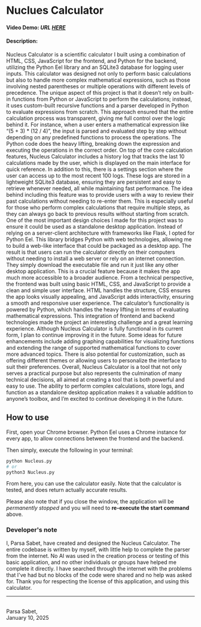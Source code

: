 # Nuclues Calculator
#### Video Demo:  _URL [HERE](https://drive.google.com/file/d/1t5XF8UeFY5lEnYBGX3RlzerFLz7et9O8/view?usp=drive_link)_
#### Description:
Nucleus Calculator is a scientific calculator I built using a combination of HTML, CSS, JavaScript for the frontend, and Python for the backend, utilizing the Python Eel library and an SQLite3 database for logging user inputs. This calculator was designed not only to perform basic calculations but also to handle more complex mathematical expressions, such as those involving nested parentheses or multiple operations with different levels of precedence. The unique aspect of this project is that it doesn’t rely on built-in functions from Python or JavaScript to perform the calculations; instead, it uses custom-built recursive functions and a parser developed in Python to evaluate expressions from scratch. This approach ensured that the entire calculation process was transparent, giving me full control over the logic behind it. For instance, when a user enters a mathematical expression like “(5 + 3) * (12 / 4)”, the input is parsed and evaluated step by step without depending on any predefined functions to process the operations. The Python code does the heavy lifting, breaking down the expression and executing the operations in the correct order. On top of the core calculation features, Nucleus Calculator includes a history log that tracks the last 10 calculations made by the user, which is displayed on the main interface for quick reference. In addition to this, there is a settings section where the user can access up to the most recent 100 logs. These logs are stored in a lightweight SQLite3 database, ensuring they are persistent and easy to retrieve whenever needed, all while maintaining fast performance. The idea behind including this feature was to provide users with a way to review their past calculations without needing to re-enter them. This is especially useful for those who perform complex calculations that require multiple steps, as they can always go back to previous results without starting from scratch. One of the most important design choices I made for this project was to ensure it could be used as a standalone desktop application. Instead of relying on a server-client architecture with frameworks like Flask, I opted for Python Eel. This library bridges Python with web technologies, allowing me to build a web-like interface that could be packaged as a desktop app. The result is that users can run the calculator directly on their computers without needing to install a web server or rely on an internet connection. They simply download the executable file and run it just like any other desktop application. This is a crucial feature because it makes the app much more accessible to a broader audience. From a technical perspective, the frontend was built using basic HTML, CSS, and JavaScript to provide a clean and simple user interface. HTML handles the structure, CSS ensures the app looks visually appealing, and JavaScript adds interactivity, ensuring a smooth and responsive user experience. The calculator’s functionality is powered by Python, which handles the heavy lifting in terms of evaluating mathematical expressions. This integration of frontend and backend technologies made the project an interesting challenge and a great learning experience. Although Nucleus Calculator is fully functional in its current form, I plan to continue improving it in the future. Some ideas for future enhancements include adding graphing capabilities for visualizing functions and extending the range of supported mathematical functions to cover more advanced topics. There is also potential for customization, such as offering different themes or allowing users to personalize the interface to suit their preferences. Overall, Nucleus Calculator is a tool that not only serves a practical purpose but also represents the culmination of many technical decisions, all aimed at creating a tool that is both powerful and easy to use. The ability to perform complex calculations, store logs, and function as a standalone desktop application makes it a valuable addition to anyone’s toolbox, and I’m excited to continue developing it in the future.

## How to use
First, open your Chrome browser. Python Eel uses a Chrome instance for every app, to allow connections between the frontend and the backend.

Then simply, execute the following in your terminal:
```bash
python Nucleus.py
# or
python3 Nucleus.py
```

From here, you can use the calculator easily. Note that the calculator is tested, and does return actually accurate results.

Please also note that if you close the window, the application will be _permanently stopped_ and you will need to **re-execute the start command** above.

### Developer's note
I, Parsa Sabet, have created and designed the Nucleus Calculator.
The entire codebase is written by myself, with little help to complete the parser from the internet. No AI was used in the creation process or testing of this basic application, and no other individuals or groups have helped me complete it directly.
I have searched through the internet with the problems that I've had but no blocks of the code were shared and no help was asked for.
Thank you for respecting the license of this application, and using this calculator.

---
<br>
Parsa Sabet, <br>
January 10, 2025
